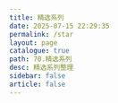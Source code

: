 ```yaml
---
title: 精选系列
date: 2025-07-15 22:29:35
permalink: /star
layout: page
catalogue: true
path: 70.精选系列
desc: 精选系列整理
sidebar: false
article: false
---
```

